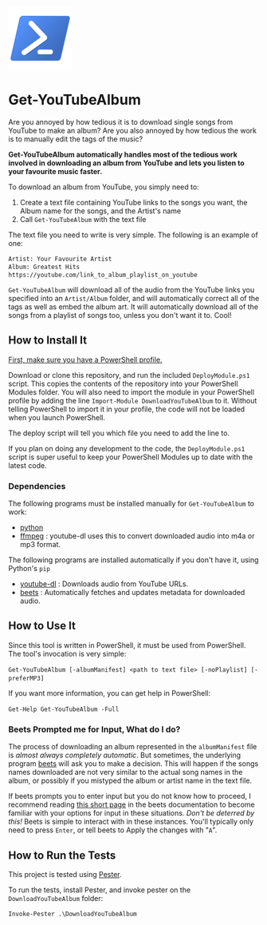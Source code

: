 ![PowerShell](powershell.png)

# Get-YouTubeAlbum

Are you annoyed by how tedious it is to download single songs from YouTube to make an album? Are you also annoyed by how tedious the work is to manually edit the tags of the music?

**Get-YouTubeAlbum automatically handles most of the tedious work involved in downloading an album from YouTube and lets you listen to your favourite music faster.**

To download an album from YouTube, you simply need to:

1. Create a text file containing YouTube links to the songs you want, the Album name for the songs, and the Artist's name
2. Call `Get-YouTubeAlbum` with the text file

The text file you need to write is very simple. The following is an example of one:

```
Artist: Your Favourite Artist
Album: Greatest Hits
https://youtube.com/link_to_album_playlist_on_youtube
```

`Get-YouTubeAlbum` will download all of the audio from the YouTube links you specified into an `Artist/Album` folder, and will automatically correct all of the tags as well as embed the album art. It will automatically download all of the songs from a playlist of songs too, unless you don't want it to. Cool!

## How to Install It

[First, make sure you have a PowerShell profile.](https://docs.microsoft.com/en-us/powershell/module/microsoft.powershell.core/about/about_profiles?view=powershell-7#how-to-create-a-profile)

Download or clone this repository, and run the included `DeployModule.ps1` script. This copies the contents of the repository into your PowerShell Modules folder. You will also need to import the module in your PowerShell profile by adding the line `Import-Module DownloadYouTubeAlbum` to it. Without telling PowerShell to import it in your profile, the code will not be loaded when you launch PowerShell.

The deploy script will tell you which file you need to add the line to.

If you plan on doing any development to the code, the `DeployModule.ps1` script is super useful to keep your PowerShell Modules up to date with the latest code.

### Dependencies

The following programs must be installed manually for `Get-YouTubeAlbum` to work:

- [python](https://python.org)
- [ffmpeg](https://ffmpeg.org) : youtube-dl uses this to convert downloaded audio into m4a or mp3 format.

The following programs are installed automatically if you don't have it, using Python's `pip`

- [youtube-dl](https://ytdl-org.github.io/youtube-dl/index.html) : Downloads audio from YouTube URLs.
- [beets](https://beets.io) : Automatically fetches and updates metadata for downloaded audio.

## How to Use It

Since this tool is written in PowerShell, it must be used from PowerShell. The tool's invocation is very simple:

`Get-YouTubeAlbum [-albumManifest] <path to text file> [-noPlaylist] [-preferMP3]`

If you want more information, you can get help in PowerShell:

`Get-Help Get-YouTubeAlbum -Full`

### Beets Prompted me for Input, What do I do?

The process of downloading an album represented in the `albumManifest` file is *almost always completely automatic*. But sometimes, the underlying program [beets](https://beets.io) will ask you to make a decision. This will happen if the songs names downloaded are not very similar to the actual song names in the album, or possibly if you mistyped the album or artist name in the text file.

If beets prompts you to enter input but you do not know how to proceed, I recommend reading [this short page](https://beets.readthedocs.io/en/stable/guides/tagger.html#similarity) in the beets documentation to become familiar with your options for input in these situations. *Don't be deterred by this!* Beets is simple to interact with in these instances. You'll typically only need to press `Enter`, or tell beets to Apply the changes with "`A`".


## How to Run the Tests

This project is tested using [Pester](https://github.com/pester/Pester).

To run the tests, install Pester, and invoke pester on the `DownloadYouTubeAlbum` folder:
```
Invoke-Pester .\DownloadYouTubeAlbum
```
